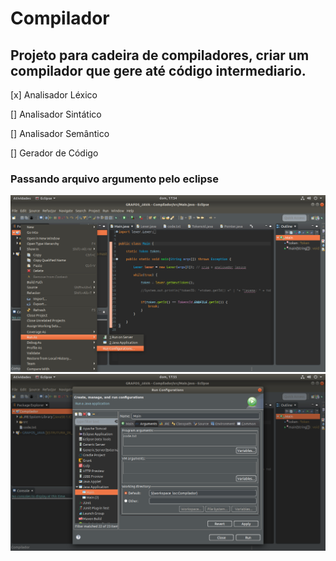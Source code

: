 # Compilador
## Projeto para cadeira de compiladores, criar um compilador que gere até código intermediario.
 [x] Analisador Léxico

 [] Analisador Sintático

 [] Analisador Semântico

 [] Gerador de Código

### Passando arquivo argumento pelo eclipse

![alt text](/img/parte1.png "Parte 1")
![alt text](/img/parte2.png "Parte 2")
